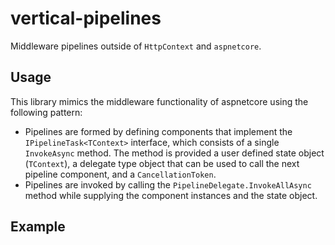 # vertical-pipelines

Middleware pipelines outside of `HttpContext` and `aspnetcore`.

## Usage

This library mimics the middleware functionality of aspnetcore using the following pattern:

- Pipelines are formed by defining components that implement the `IPipelineTask<TContext>` interface, which consists of a single `InvokeAsync` method. The method is provided a user defined state object (`TContext`), a delegate type object that can be used to call the next pipeline component, and a `CancellationToken`.
- Pipelines are invoked by calling the `PipelineDelegate.InvokeAllAsync` method while supplying the component instances and the state object.

## Example
